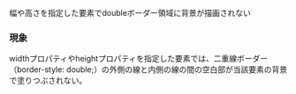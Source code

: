 幅や高さを指定した要素でdoubleボーダー領域に背景が描画されない

### 現象

widthプロパティやheightプロパティを指定した要素では、二重線ボーダー（border-style: double;）の外側の線と内側の線の間の空白部が当該要素の背景で塗りつぶされない。
